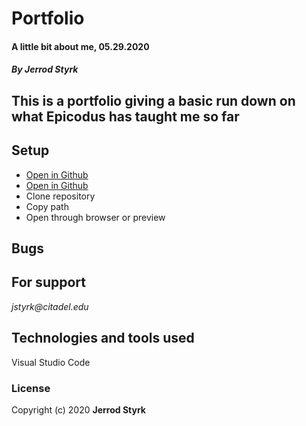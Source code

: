 # **Portfolio**

#### A little bit about me, 05.29.2020

#### _By Jerrod Styrk_

## This is a portfolio giving a basic run down on what Epicodus has taught me so far

## Setup

* [Open in Github](https://github.com/SJerrod/Portfolio.git)
* [Open in Github](https://sjerrod.github.io/Portfolio/)
* Clone repository 
* Copy path
* Open through browser or preview

## Bugs

## For support

_jstyrk@citadel.edu_

## Technologies and tools used

Visual Studio Code

### License

Copyright (c) 2020 **Jerrod Styrk**